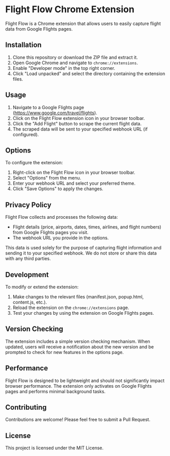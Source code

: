 # Flight Flow Chrome Extension

Flight Flow is a Chrome extension that allows users to easily capture flight data from Google Flights pages.

## Installation

1. Clone this repository or download the ZIP file and extract it.
2. Open Google Chrome and navigate to `chrome://extensions`.
3. Enable "Developer mode" in the top right corner.
4. Click "Load unpacked" and select the directory containing the extension files.

## Usage

1. Navigate to a Google Flights page (https://www.google.com/travel/flights).
2. Click on the Flight Flow extension icon in your browser toolbar.
3. Click the "Add Flight" button to scrape the current flight data.
4. The scraped data will be sent to your specified webhook URL (if configured).

## Options

To configure the extension:

1. Right-click on the Flight Flow icon in your browser toolbar.
2. Select "Options" from the menu.
3. Enter your webhook URL and select your preferred theme.
4. Click "Save Options" to apply the changes.

## Privacy Policy

Flight Flow collects and processes the following data:

- Flight details (price, airports, dates, times, airlines, and flight numbers) from Google Flights pages you visit.
- The webhook URL you provide in the options.

This data is used solely for the purpose of capturing flight information and sending it to your specified webhook. We do not store or share this data with any third parties.

## Development

To modify or extend the extension:

1. Make changes to the relevant files (manifest.json, popup.html, content.js, etc.).
2. Reload the extension on the `chrome://extensions` page.
3. Test your changes by using the extension on Google Flights pages.

## Version Checking

The extension includes a simple version checking mechanism. When updated, users will receive a notification about the new version and be prompted to check for new features in the options page.

## Performance

Flight Flow is designed to be lightweight and should not significantly impact browser performance. The extension only activates on Google Flights pages and performs minimal background tasks.

## Contributing

Contributions are welcome! Please feel free to submit a Pull Request.

## License

This project is licensed under the MIT License.